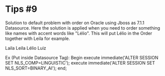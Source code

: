 # Tips #9
Solution to default problem with order on Oracle using Jboss as 7.1.1 Datasource. Here the solution is applied when you need to order something like names with accent words like "Lélio".
This will put Lélio in the Order together with Leila for example.

Laila
Leila
Lélio
Luiz

Ex (Put inside Datasource Tag):
<new-connection-sql>
Begin
execute immediate('ALTER SESSION SET NLS_COMP=LINGUISTIC');
execute immediate('ALTER SESSION SET NLS_SORT=BINARY_AI');
end;
</new-connection-sql>

